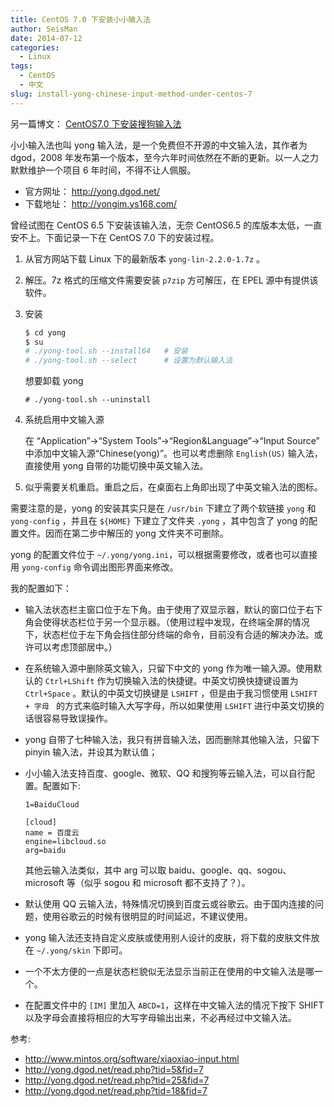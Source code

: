```yaml
---
title: CentOS 7.0 下安装小小输入法
author: SeisMan
date: 2014-07-12
categories:
  - Linux
tags:
  - CentOS
  - 中文
slug: install-yong-chinese-input-method-under-centos-7
---
```


另一篇博文： [CentOS7.0 下安装搜狗输入法](/fcitx-for-centos-7/)

小小输入法也叫 yong 输入法，是一个免费但不开源的中文输入法，其作者为 dgod，2008 年发布第一个版本，至今六年时间依然在不断的更新。以一人之力默默维护一个项目 6 年时间，不得不让人佩服。

-   官方网址： <http://yong.dgod.net/>
-   下载地址： <http://yongim.ys168.com/>

<!--more-->

曾经试图在 CentOS 6.5 下安装该输入法，无奈 CentOS6.5 的库版本太低，一直安不上。下面记录一下在 CentOS 7.0 下的安装过程。

1.  从官方网站下载 Linux 下的最新版本 `yong-lin-2.2.0-1.7z` 。
2.  解压。7z 格式的压缩文件需要安装 `p7zip` 方可解压，在 EPEL 源中有提供该软件。
3.  安装

    ``` bash
    $ cd yong
    $ su
    # ./yong-tool.sh --install64   # 安装
    # ./yong-tool.sh --select      # 设置为默认输入法
    ```

    想要卸载 yong

    ``` bas
    # ./yong-tool.sh --uninstall
    ```

4.  系统启用中文输入源

    在 “Application”-\>“System Tools”-\>“Region&Language”-\>“Input Source” 中添加中文输入源“Chinese(yong)”。也可以考虑删除 `English(US)` 输入法，直接使用 yong 自带的功能切换中英文输入法。

5.  似乎需要关机重启。重启之后，在桌面右上角即出现了中英文输入法的图标。

需要注意的是，yong 的安装其实只是在 `/usr/bin` 下建立了两个软链接 `yong` 和 `yong-config` ，并且在 `${HOME}` 下建立了文件夹 `.yong` ，其中包含了 yong 的配置文件。因而在第二步中解压的 yong 文件夹不可删除。

yong 的配置文件位于 `~/.yong/yong.ini`，可以根据需要修改，或者也可以直接用 `yong-config` 命令调出图形界面来修改。

我的配置如下：

-   输入法状态栏主窗口位于左下角。由于使用了双显示器，默认的窗口位于右下角会使得状态栏位于另一个显示器。（使用过程中发现，在终端全屏的情况下，状态栏位于左下角会挡住部分终端的命令，目前没有合适的解决办法。或许可以考虑顶部居中。）
-   在系统输入源中删除英文输入，只留下中文的 yong 作为唯一输入源。使用默认的 `Ctrl+LShift` 作为切换输入法的快捷键。中英文切换快捷键设置为 `Ctrl+Space` 。默认的中英文切换键是 `LSHIFT` ，但是由于我习惯使用 `LSHIFT + 字母 ` 的方式来临时输入大写字母，所以如果使用 `LSHIFT` 进行中英文切换的话很容易导致误操作。
-   yong 自带了七种输入法，我只有拼音输入法，因而删除其他输入法，只留下 pinyin 输入法，并设其为默认值；
-   小小输入法支持百度、google、微软、QQ 和搜狗等云输入法，可以自行配置。配置如下:

        1=BaiduCloud

        [cloud]
        name = 百度云
        engine=libcloud.so
        arg=baidu

    其他云输入法类似，其中 arg 可以取 baidu、google、qq、sogou、microsoft 等（似乎 sogou 和 microsoft 都不支持了？）。
-   默认使用 QQ 云输入法，特殊情况切换到百度云或谷歌云。由于国内连接的问题，使用谷歌云的时候有很明显的时间延迟，不建议使用。
-   yong 输入法还支持自定义皮肤或使用别人设计的皮肤，将下载的皮肤文件放在 `~/.yong/skin` 下即可。
-   一个不太方便的一点是状态栏貌似无法显示当前正在使用的中文输入法是哪一个。
-   在配置文件中的 `[IM]` 里加入 `ABCD=1`，这样在中文输入法的情况下按下 SHIFT 以及字母会直接将相应的大写字母输出出来，不必再经过中文输入法。

参考:

-   <http://www.mintos.org/software/xiaoxiao-input.html>
-   <http://yong.dgod.net/read.php?tid=5&fid=7>
-   <http://yong.dgod.net/read.php?tid=25&fid=7>
-   <http://yong.dgod.net/read.php?tid=18&fid=7>

